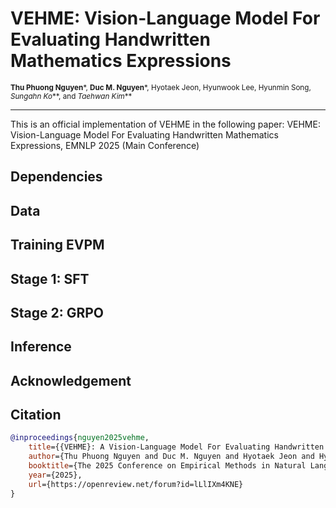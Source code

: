 # VEHME:  Vision-Language Model For Evaluating Handwritten Mathematics Expressions
<small> **Thu Phuong Nguyen***, **Duc M. Nguyen***, Hyotaek Jeon, Hyunwook Lee, Hyunmin Song, *Sungahn Ko***, and *Taehwan Kim*** </small>

---

This is an official implementation of VEHME in the following paper: VEHME:  Vision-Language Model For Evaluating Handwritten Mathematics Expressions, EMNLP 2025 (Main Conference)


## Dependencies

## Data

## Training EVPM

## Stage 1: SFT

## Stage 2: GRPO

## Inference

## Acknowledgement

## Citation
```bibtex
@inproceedings{nguyen2025vehme,
    title={{VEHME}: A Vision-Language Model For Evaluating Handwritten Mathematics Expressions},
    author={Thu Phuong Nguyen and Duc M. Nguyen and Hyotaek Jeon and Hyunwook Lee and Hyunmin Song and Sungahn Ko and Taehwan Kim},
    booktitle={The 2025 Conference on Empirical Methods in Natural Language Processing},
    year={2025},
    url={https://openreview.net/forum?id=lLlIXm4KNE}
}
```
